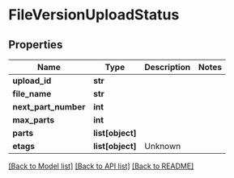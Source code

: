 # FileVersionUploadStatus



## Properties
Name | Type | Description | Notes
------------ | ------------- | ------------- | -------------
**upload_id** | **str** |  | 
**file_name** | **str** |  | 
**next_part_number** | **int** |  | 
**max_parts** | **int** |  | 
**parts** | **list[object]** |  | 
**etags** | **list[object]** | Unknown | 

[[Back to Model list]](../README.md#documentation-for-models) [[Back to API list]](../README.md#documentation-for-api-endpoints) [[Back to README]](../README.md)


